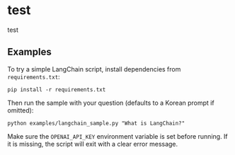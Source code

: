# test

test

## Examples

To try a simple LangChain script, install dependencies from `requirements.txt`:

```
pip install -r requirements.txt
```

Then run the sample with your question (defaults to a Korean prompt if omitted):

```
python examples/langchain_sample.py "What is LangChain?"
```

Make sure the `OPENAI_API_KEY` environment variable is set before running. If it
is missing, the script will exit with a clear error message.
